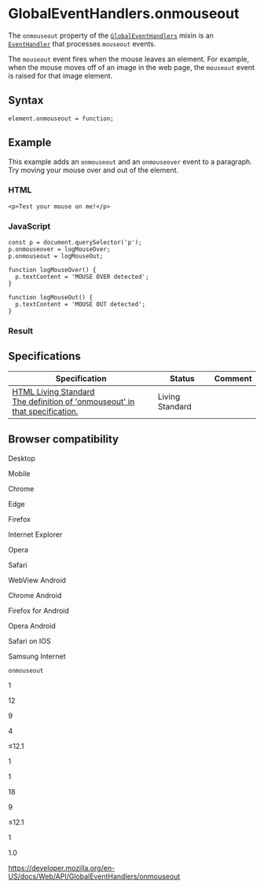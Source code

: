 # GlobalEventHandlers.onmouseout

The `onmouseout` property of the [`GlobalEventHandlers`](../globaleventhandlers) mixin is an [`EventHandler`](https://developer.mozilla.org/en-US/docs/Web/Events/Event_handlers) that processes `mouseout` events.

The `mouseout` event fires when the mouse leaves an element. For example, when the mouse moves off of an image in the web page, the `mouseout` event is raised for that image element.

## Syntax

    element.onmouseout = function;

## Example

This example adds an `onmouseout` and an `onmouseover` event to a paragraph. Try moving your mouse over and out of the element.

### HTML

    <p>Test your mouse on me!</p>

### JavaScript

    const p = document.querySelector('p');
    p.onmouseover = logMouseOver;
    p.onmouseout = logMouseOut;

    function logMouseOver() {
      p.textContent = 'MOUSE OVER detected';
    }

    function logMouseOut() {
      p.textContent = 'MOUSE OUT detected';
    }

### Result

## Specifications

<table><thead><tr class="header"><th>Specification</th><th>Status</th><th>Comment</th></tr></thead><tbody><tr class="odd"><td><a href="https://html.spec.whatwg.org/multipage/webappapis.html#handler-onmouseout">HTML Living Standard<br />
<span class="small">The definition of 'onmouseout' in that specification.</span></a></td><td><span class="spec-living">Living Standard</span></td><td></td></tr></tbody></table>

## Browser compatibility

Desktop

Mobile

Chrome

Edge

Firefox

Internet Explorer

Opera

Safari

WebView Android

Chrome Android

Firefox for Android

Opera Android

Safari on IOS

Samsung Internet

`onmouseout`

1

12

9

4

≤12.1

1

1

18

9

≤12.1

1

1.0

<a href="https://developer.mozilla.org/en-US/docs/Web/API/GlobalEventHandlers/onmouseout" class="_attribution-link">https://developer.mozilla.org/en-US/docs/Web/API/GlobalEventHandlers/onmouseout</a>

